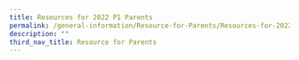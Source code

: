 ```yaml
---
title: Resources for 2022 P1 Parents
permalink: /general-information/Resource-for-Parents/Resources-for-2022-P1-Parents/
description: ""
third_nav_title: Resource for Parents
---
```

